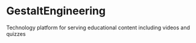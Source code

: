 # GestaltEngineering
Technology platform for serving educational content including videos and quizzes
